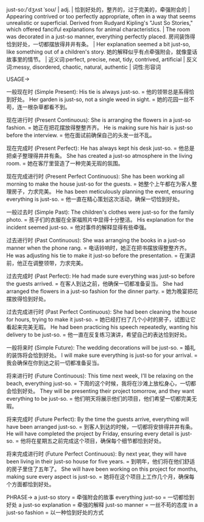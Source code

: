 just-so:/ˈdʒʌst ˈsoʊ/ | adj. | 恰到好处的，整齐的，过于完美的，牵强附会的 | Appearing contrived or too perfectly appropriate, often in a way that seems unrealistic or superficial.  Derived from Rudyard Kipling's "Just So Stories," which offered fanciful explanations for animal characteristics. |  The room was decorated in a just-so manner, everything perfectly placed. 房间装饰得恰到好处，一切都摆放得井井有条。 |  Her explanation seemed a bit just-so, like something out of a children's story. 她的解释似乎有点牵强附会，就像童话故事里的情节。 | 近义词:perfect, precise, neat, tidy, contrived, artificial | 反义词:messy, disordered, chaotic, natural, authentic | 词性:形容词

USAGE->

一般现在时 (Simple Present):
His tie is always just-so. = 他的领带总是系得恰到好处。
Her garden is just-so, not a single weed in sight. = 她的花园一丝不苟，连一根杂草都看不到。


现在进行时 (Present Continuous):
She is arranging the flowers in a just-so fashion. = 她正在把花摆放得整整齐齐。
He is making sure his hair is just-so before the interview. = 他在面试前确保自己的头发一丝不乱。


现在完成时 (Present Perfect):
He has always kept his desk just-so. = 他总是把桌子整理得井井有条。
She has created a just-so atmosphere in the living room. = 她在客厅里营造了一种完美无瑕的氛围。


现在完成进行时 (Present Perfect Continuous):
She has been working all morning to make the house just-so for the guests. = 她整个上午都在为客人整理房子，力求完美。
He has been meticulously planning the event, ensuring everything is just-so. = 他一直在精心策划这次活动，确保一切恰到好处。


一般过去时 (Simple Past):
The children's clothes were just-so for the family photo. = 孩子们的衣服在全家福照片中显得十分整洁。
His explanation for the incident seemed just-so. = 他对事件的解释显得有些牵强。


过去进行时 (Past Continuous):
She was arranging the books in a just-so manner when the phone rang. = 电话铃响时，她正在把书摆放得整整齐齐。
He was adjusting his tie to make it just-so before the presentation. = 在演讲前，他正在调整领带，力求完美。


过去完成时 (Past Perfect):
He had made sure everything was just-so before the guests arrived. = 在客人到达之前，他确保一切都准备妥当。
She had arranged the flowers in a just-so fashion for the dinner party. = 她为晚宴把花摆放得恰到好处。


过去完成进行时 (Past Perfect Continuous):
She had been cleaning the house for hours, trying to make it just-so. = 她已经打扫了几个小时的房子，试图让它看起来完美无瑕。
He had been practicing his speech repeatedly, wanting his delivery to be just-so. = 他一直在反复练习演讲，希望自己的表达恰到好处。



一般将来时 (Simple Future):
The wedding decorations will be just-so. = 婚礼的装饰将会恰到好处。
I will make sure everything is just-so for your arrival. = 我会确保在你到达之前一切都准备妥当。


将来进行时 (Future Continuous):
This time next week, I'll be relaxing on the beach, everything just-so. = 下周的这个时候，我将在沙滩上放松身心，一切都会恰到好处。
They will be presenting their project tomorrow, and they want everything to be just-so. = 他们明天将展示他们的项目，他们希望一切都完美无瑕。


将来完成时 (Future Perfect):
By the time the guests arrive, everything will have been arranged just-so. = 到客人到达的时候，一切都将安排得井井有条。
He will have completed the project by Friday, ensuring every detail is just-so. = 他将在星期五之前完成这个项目，确保每个细节都恰到好处。


将来完成进行时 (Future Perfect Continuous):
By next year, they will have been living in their just-so house for five years. = 到明年，他们将在他们舒适的房子里住了五年了。
She will have been working on this project for months, making sure every aspect is just-so. = 她将在这个项目上工作几个月，确保每个方面都恰到好处。


PHRASE->
a just-so story = 牵强附会的故事
everything just-so = 一切都恰到好处
a just-so explanation = 牵强的解释
just-so manner = 一丝不苟的态度
in a just-so fashion = 以一种恰到好处的方式
